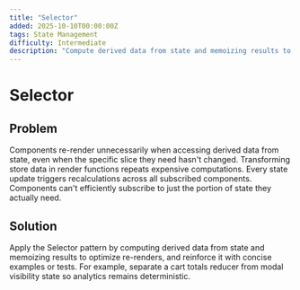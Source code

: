 ```yaml
---
title: "Selector"
added: 2025-10-10T00:00:00Z
tags: State Management
difficulty: Intermediate
description: "Compute derived data from state and memoizing results to optimize re-renders."
---
```

# Selector

## Problem

Components re-render unnecessarily when accessing derived data from state, even when the specific slice they need hasn't changed. Transforming store data in render functions repeats expensive computations. Every state update triggers recalculations across all subscribed components. Components can't efficiently subscribe to just the portion of state they actually need.

## Solution

Apply the Selector pattern by computing derived data from state and memoizing results to optimize re-renders, and reinforce it with concise examples or tests. For example, separate a cart totals reducer from modal visibility state so analytics remains deterministic.
